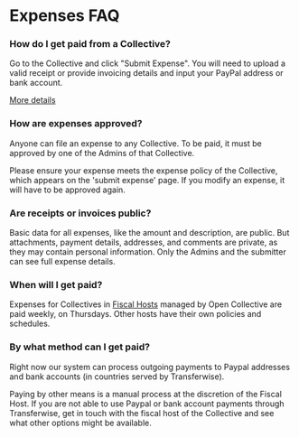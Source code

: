 # Expenses FAQ

### How do I get paid from a Collective?

Go to the Collective and click "Submit Expense". You will need to upload a valid receipt or provide invoicing details and input your PayPal address or bank account.

[More details](submitting-expenses.md)

### How are expenses approved?

Anyone can file an expense to any Collective. To be paid, it must be approved by one of the Admins of that Collective.

Please ensure your expense meets the expense policy of the Collective, which appears on the 'submit expense' page. If you modify an expense, it will have to be approved again. 

### Are receipts or invoices public?

Basic data for all expenses, like the amount and description, are public. But attachments, payment details, addresses, and comments are private, as they may contain personal information. Only the Admins and the submitter can see full expense details.

### When will I get paid?

Expenses for Collectives in [Fiscal Hosts](../fiscal-hosts/fiscal-hosts.md) managed by Open Collective are paid weekly, on Thursdays. Other hosts have their own policies and schedules.

### By what method can I get paid?

Right now our system can process outgoing payments to Paypal addresses and bank accounts \(in countries served by Transferwise\).

Paying by other means is a manual process at the discretion of the Fiscal Host. If you are not able to use Paypal or bank account payments through Transferwise, get in touch with the fiscal host of the Collective and see what other options might be available.

